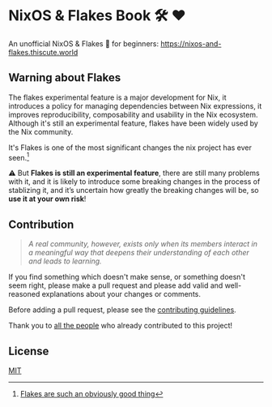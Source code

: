 # NixOS & Flakes Book :hammer_and_wrench: :heart:

An unofficial NixOS & Flakes :book: for beginners: https://nixos-and-flakes.thiscute.world


## Warning about Flakes

The flakes experimental feature is a major development for Nix, it introduces a policy for managing dependencies between Nix expressions, it improves reproducibility, composability and usability in the Nix ecosystem. Although it's still an experimental feature, flakes have been widely used by the Nix community. 

It's Flakes is one of the most significant changes the nix project has ever seen.[^1]

:warning: But **Flakes is still an experimental feature**, there are still many problems with it, and it is likely to introduce some breaking changes in the process of stablizing it, and it’s uncertain how greatly the breaking changes will be, so **use it at your own risk**!

## Contribution

> _A real community, however, exists only when its members interact in a meaningful way that deepens their understanding of each other and leads to learning._

If you find something which doesn't make sense, or something doesn't seem right, please make a pull request and please add valid and well-reasoned explanations about your changes or comments.

Before adding a pull request, please see the [contributing guidelines](/.github/CONTRIBUTING.md).

Thank you to [all the people](https://github.com/ryan4yin/nixos-and-flakes-book/graphs/contributors) who already contributed to this project!

## License

[MIT](https://opensource.org/licenses/MIT)


[^1]: [Flakes are such an obviously good thing](https://grahamc.com/blog/flakes-are-an-obviously-good-thing/)
